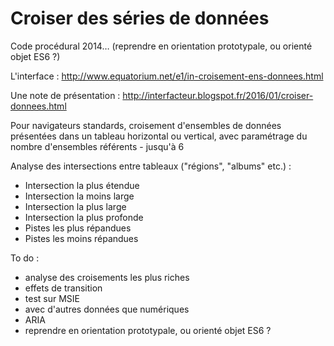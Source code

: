 Croiser des séries de données
==================


Code procédural 2014…
	(reprendre en orientation prototypale, ou orienté objet ES6 ?)

L'interface : http://www.equatorium.net/e1/in-croisement-ens-donnees.html

Une note de présentation : http://interfacteur.blogspot.fr/2016/01/croiser-donnees.html

 Pour navigateurs standards, croisement d'ensembles de données présentées dans un tableau horizontal ou vertical, avec paramétrage du nombre d'ensembles référents - jusqu'à 6

 Analyse des intersections entre tableaux ("régions", "albums" etc.) :
* Intersection la plus étendue
* Intersection la moins large
* Intersection la plus large
* Intersection la plus profonde
* Pistes les plus répandues
* Pistes les moins répandues


To do :
* analyse des croisements les plus riches
* effets de transition
* test sur MSIE
* avec d'autres données que numériques
* ARIA
* reprendre en orientation prototypale, ou orienté objet ES6 ?